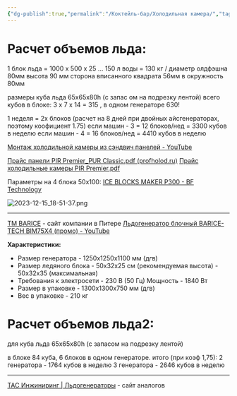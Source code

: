 ```yaml
---
{"dg-publish":true,"permalink":"/Коктейль-бар/Холодильная камера/","tags":["бар","лед"]}
---
```


# Расчет объемов льда: 

1 блок льда = 1000 х 500 х 25 ... 150 л воды = 130 кг
/ диаметр олдфэшна 80мм высота 90  мм 
сторона вписанного квадрата 56мм в окружность 80мм 

размеры куба льда 65х65х80h (с запас ом на подрезку лентой)
всего кубов в блоке: 3 х 7 х 14 = 315 , в одном генераторе 630!

1 неделя = 2х блоков (расчет на 8 дней при двойных айсгенераторах, поэтому коофициент 1.75)
если машин - 3 = 12 блоков/нед = 3300 кубов в неделю
если машин - 4 = 16 блоков/нед = 4410 кубов в неделю

[Монтаж холодильной камеры из сэндвич панелей - YouTube](https://www.youtube.com/watch?v=Fq0TG1yUIPM)

[Прайс панели PIR Premier_PUR Classic.pdf (profholod.ru)](https://profholod.ru/upload/price/pir_pur_sandvich_panels/%D0%9F%D1%80%D0%B0%D0%B9%D1%81%20%D0%BF%D0%B0%D0%BD%D0%B5%D0%BB%D0%B8%20PIR%20Premier_PUR%20Classic.pdf)
[Прайс холодильные камеры PIR Premier.pdf](https://profholod.ru/upload/price/Price_camery/%D0%9F%D1%80%D0%B0%D0%B9%D1%81%20%D1%85%D0%BE%D0%BB%D0%BE%D0%B4%D0%B8%D0%BB%D1%8C%D0%BD%D1%8B%D0%B5%20%D0%BA%D0%B0%D0%BC%D0%B5%D1%80%D1%8B%20PIR%20Premier.pdf)

Параметры на 4 блока 50х100: 
[ICE BLOCKS MAKER P300 - BF Technology](https://bftech.pro/catalog/icemaker/p300/)

![2023-12-15_18-51-37.png](/img/user/%D0%9A%D0%B0%D1%80%D1%82%D0%B8%D0%BD%D0%BA%D0%B8/2023-12-15_18-51-37.png)



------
[ТМ BARICE](https://barice-tech.ru/) - сайт компании в Питере
[Льдогенератор блочный BARICE-TECH BIM75X4 (промо) - YouTube](https://www.youtube.com/watch?v=Si0aKy4hADo)

**Характеристики:**

- Размер генератора - 1250х1250х1100 мм (д*г*в)
- Размер ледяного блока - 50х32х25 см (рекомендуемая высота) - 50х32х35 (максимальная)
- Требования к электросети - 230 В (50 Гц) Мощность - 1840 Вт
- Размер в упаковке - 1300х1300х750 мм (д*г*в)
- Вес в упаковке - 210 кг

# Расчет объемов льда2: 
для куба льда 65х65х80h (с запасом на подрезку лентой)

в блоке 84 куба, 6 блоков в одном генераторе.
итого (при коэф 1,75): 
2 генератора - 1764 кубов в неделю
3 генератора - 2646 кубов в неделю


----
[ТАС Инжиниринг | Льдогенераторы](https://tas-engine.ru/ice) - сайт аналогов 
